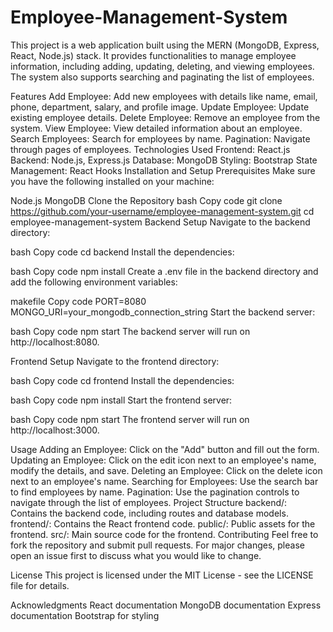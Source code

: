 # Employee-Management-System
This project is a web application built using the MERN (MongoDB, Express, React, Node.js) stack. It provides functionalities to manage employee information, including adding, updating, deleting, and viewing employees. The system also supports searching and paginating the list of employees.

Features
Add Employee: Add new employees with details like name, email, phone, department, salary, and profile image.
Update Employee: Update existing employee details.
Delete Employee: Remove an employee from the system.
View Employee: View detailed information about an employee.
Search Employees: Search for employees by name.
Pagination: Navigate through pages of employees.
Technologies Used
Frontend: React.js
Backend: Node.js, Express.js
Database: MongoDB
Styling: Bootstrap
State Management: React Hooks
Installation and Setup
Prerequisites
Make sure you have the following installed on your machine:

Node.js
MongoDB
Clone the Repository
bash
Copy code
git clone https://github.com/your-username/employee-management-system.git
cd employee-management-system
Backend Setup
Navigate to the backend directory:

bash
Copy code
cd backend
Install the dependencies:

bash
Copy code
npm install
Create a .env file in the backend directory and add the following environment variables:

makefile
Copy code
PORT=8080
MONGO_URI=your_mongodb_connection_string
Start the backend server:

bash
Copy code
npm start
The backend server will run on http://localhost:8080.

Frontend Setup
Navigate to the frontend directory:

bash
Copy code
cd frontend
Install the dependencies:

bash
Copy code
npm install
Start the frontend server:

bash
Copy code
npm start
The frontend server will run on http://localhost:3000.

Usage
Adding an Employee: Click on the "Add" button and fill out the form.
Updating an Employee: Click on the edit icon next to an employee's name, modify the details, and save.
Deleting an Employee: Click on the delete icon next to an employee's name.
Searching for Employees: Use the search bar to find employees by name.
Pagination: Use the pagination controls to navigate through the list of employees.
Project Structure
backend/: Contains the backend code, including routes and database models.
frontend/: Contains the React frontend code.
public/: Public assets for the frontend.
src/: Main source code for the frontend.
Contributing
Feel free to fork the repository and submit pull requests. For major changes, please open an issue first to discuss what you would like to change.

License
This project is licensed under the MIT License - see the LICENSE file for details.

Acknowledgments
React documentation
MongoDB documentation
Express documentation
Bootstrap for styling
